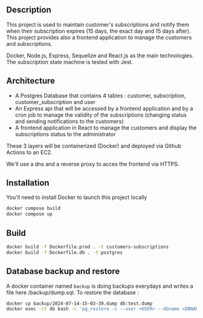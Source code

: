 ## Description

This project is used to maintain customer's subscriptions and notify them when their subscription expires (15 days, the exact day and 15 days after). This project provides also a frontend application to manage the customers and subscriptions.

Docker, Node.js, Express, Sequelize and React.js as the main technologies.
The subscription state machine is tested with Jest.

## Architecture

- A Postgres Database that contains 4 tables : customer, subscription, customer_subscription and user
- An Express api that will be accessed by a frontend application and by a cron job to manage the validity of the subscriptions (changing status and sending notifications to the customers)
- A frontend application in React to manage the customers and display the subscriptions status to the administrator

These 3 layers will be containerized (Docker) and deployed via Github Actions to an EC2.

We'll use a dns and a reverse proxy to acces the frontend via HTTPS.

## Installation

You'll need to install Docker to launch this project locally

```bash
docker compose build
docker compose up
```

## Build

```bash
docker build -f Dockerfile.prod . -t customers-subscriptions
docker build -f Dockerfile.db . -t postgres
```

## Database backup and restore

A docker container named `backup` is doing backups everydays and writes a file here /backup/dump.sql. To restore the database :

```bash
docker cp backup/2024-07-14-15-03-39.dump db:test.dump
docker exec -it db bash -c 'pg_restore -c --user <USER> --dbname <DBNAME> /test.dump'
```
